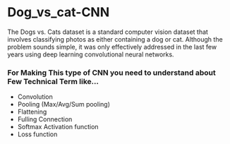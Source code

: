 # Dog_vs_cat-CNN
The Dogs vs. Cats dataset is a standard computer vision dataset that involves classifying photos as either containing a dog or cat. Although the problem sounds simple, it was only effectively addressed in the last few years using deep learning convolutional neural networks.

### For Making This type of CNN you need to understand about Few Technical Term like...
<ul>
<li>Convolution</li>
<li>Pooling (Max/Avg/Sum pooling)</li>
<li>Flattening</li>
<li>Fulling Connection</li>
<li>Softmax Activation function</li>
<li>Loss function</li>
</ul>
